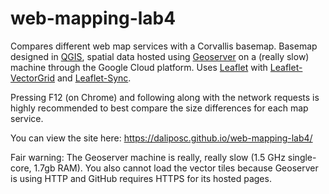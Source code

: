 # web-mapping-lab4

Compares different web map services with a Corvallis basemap. Basemap designed in [QGIS](http://www.qgis.org/en/site/index.html), spatial data hosted using [Geoserver](http://geoserver.org/) on a (really slow) machine through the Google Cloud platform. Uses [Leaflet](http://leafletjs.com/) with [Leaflet-VectorGrid](https://github.com/Leaflet/Leaflet.VectorGrid) and [Leaflet-Sync](https://github.com/turban/Leaflet.Sync).

Pressing F12 (on Chrome) and following along with the network requests is highly recommended to best compare the size differences for each map service.

You can view the site here: https://daliposc.github.io/web-mapping-lab4/

Fair warning: The Geoserver machine is really, really slow (1.5 GHz single-core, 1.7gb RAM). You also cannot load the vector tiles because Geoserver is using HTTP and GitHub requires HTTPS for its hosted pages.
